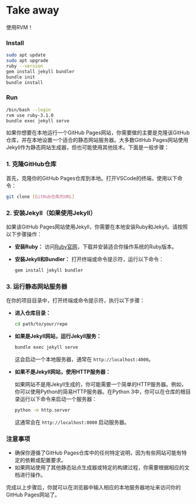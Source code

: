 # Take away
使用RVM！
### Install
```bash
sudo apt update
sudo apt upgrade
ruby --version
gem install jekyll bundler
bundle init
bundle install
```

### Run
```bash
/bin/bash --login
rvm use ruby-3.1.0
bundle exec jekyll serve
```

如果你想要在本地运行一个GitHub Pages网站，你需要做的主要是克隆该GitHub仓库，并在本地设置一个适合的静态网站服务器。大多数GitHub Pages网站使用Jekyll作为静态网站生成器，但也可能使用其他技术。下面是一般步骤：

### 1. 克隆GitHub仓库
首先，克隆你的GitHub Pages仓库到本地。打开VSCode的终端，使用以下命令：

```bash
git clone [GitHub仓库的URL]
```

### 2. 安装Jekyll（如果使用Jekyll）
如果该GitHub Pages网站使用Jekyll，你需要在本地安装Ruby和Jekyll。请按照以下步骤操作：

- **安装Ruby：** 访问[Ruby官网](https://www.ruby-lang.org/)，下载并安装适合你操作系统的Ruby版本。
- **安装Jekyll和Bundler：** 打开终端或命令提示符，运行以下命令：

  ```bash
  gem install jekyll bundler
  ```

### 3. 运行静态网站服务器
在你的项目目录中，打开终端或命令提示符，执行以下步骤：

- **进入仓库目录：**
  
  ```bash
  cd path/to/your/repo
  ```

- **如果是Jekyll网站，运行Jekyll服务：**

  ```bash
  bundle exec jekyll serve
  ```

  这会启动一个本地服务器，通常在 `http://localhost:4000`。

- **如果不是Jekyll网站，使用HTTP服务器：**
  
  如果网站不是用Jekyll生成的，你可能需要一个简单的HTTP服务器。例如，你可以使用Python的简易HTTP服务器。在Python 3中，你可以在仓库的根目录运行以下命令来启动一个服务器：

  ```bash
  python -m http.server
  ```

  这通常会在 `http://localhost:8000` 启动服务器。

### 注意事项
- 确保你遵循了GitHub Pages仓库中的任何特定说明，因为有些网站可能有特定的依赖或配置要求。
- 如果网站使用了其他静态站点生成器或特定的构建过程，你需要根据相应的文档进行操作。

完成以上步骤后，你就可以在浏览器中输入相应的本地服务器地址来访问你的GitHub Pages网站了。